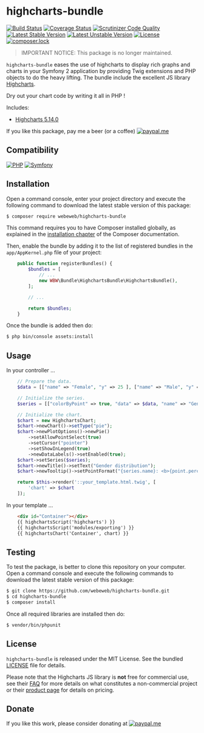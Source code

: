 highcharts-bundle
=================

[![Build Status](https://img.shields.io/github/workflow/status/webeweb/highcharts-bundle/build?style=flat-square)](https://github.com/webeweb/highcharts-bundle/actions)
[![Coverage Status](https://img.shields.io/coveralls/github/webeweb/highcharts-bundle/master.svg?style=flat-square)](https://coveralls.io/github/webeweb/highcharts-bundle?branch=master)
[![Scrutinizer Code Quality](https://img.shields.io/scrutinizer/quality/g/webeweb/highcharts-bundle/master.svg?style=flat-square)](https://scrutinizer-ci.com/g/webeweb/highcharts-bundle/?branch=master)
[![Latest Stable Version](https://img.shields.io/packagist/v/webeweb/highcharts-bundle.svg?style=flat-square)](https://packagist.org/packages/webeweb/highcharts-bundle)
[![Latest Unstable Version](https://img.shields.io/packagist/vpre/webeweb/highcharts-bundle.svg?style=flat-square)](https://packagist.org/packages/webeweb/highcharts-bundle)
[![License](https://img.shields.io/packagist/l/webeweb/highcharts-bundle.svg?style=flat-square)](https://packagist.org/packages/webeweb/highcharts-bundle)
[![composer.lock](https://img.shields.io/badge/.lock-uncommited-important.svg?style=flat-square)](https://packagist.org/packages/webeweb/highcharts-bundle)

> IMPORTANT NOTICE: This package is no longer maintained.

`highcharts-bundle` eases the use of highcharts to display rich graphs and
charts in your Symfony 2 application by providing Twig extensions and PHP
objects to do the heavy lifting. The bundle include the excellent JS library
[Highcharts](https://www.highcharts.com).

Dry out your chart code by writing it all in PHP !

Includes:

- [Highcharts 5.14.0](https://www.highcharts.com/)

If you like this package, pay me a beer (or a coffee)
[![paypal.me](https://img.shields.io/badge/paypal.me-webeweb-0070ba.svg?style=flat-square&logo=paypal)](https://www.paypal.me/webeweb)

## Compatibility

[![PHP](https://img.shields.io/packagist/php-v/webeweb/highcharts-bundle.svg?style=flat-square)](http://php.net)
[![Symfony](https://img.shields.io/badge/symfony-%5E2.6%7C%5E3.0%7C%5E4.0-brightness.svg?style=flat-square)](https://symfony.com)

## Installation

Open a command console, enter your project directory and execute the following
command to download the latest stable version of this package:

```bash
$ composer require webeweb/highcharts-bundle
```

This command requires you to have Composer installed globally, as explained in
the [installation chapter](https://getcomposer.org/doc/00-intro.md) of the
Composer documentation.

Then, enable the bundle by adding it to the list of registered bundles
in the `app/AppKernel.php` file of your project:

```php
    public function registerBundles() {
        $bundles = [
            // ...
            new WBW\Bundle\HighchartsBundle\HighchartsBundle(),
        ];

        // ...

        return $bundles;
    }
```

Once the bundle is added then do:

```bash
$ php bin/console assets:install
```

## Usage

In your controller ...

```php
    // Prepare the data.
    $data = [["name" => "Female", "y" => 25 ], ["name" => "Male", "y" => 25], ["name" => "Unknown", "y" => 50]];

    // Initialize the series.
    $series = [["colorByPoint" => true, "data" => $data, "name" => "Gender distribution"]];

    // Initialize the chart.
    $chart = new HighchartsChart;
    $chart->newChart()->setType("pie");
    $chart->newPlotOptions()->newPie()
        ->setAllowPointSelect(true)
        ->setCursor("pointer")
        ->setShowInLegend(true)
        ->newDataLabels()->setEnabled(true);
    $chart->setSeries($series);
    $chart->newTitle()->setText("Gender distribution");
    $chart->newTooltip()->setPointFormat("{series.name}: <b>{point.percentage:.1f}%</b>");

    return $this->render('::your_template.html.twig', [
        'chart' => $chart
    ]);
```

In your template ...

```html
    <div id="Container"></div>
    {{ highchartsScript('highcharts') }}
    {{ highchartsScript('modules/exporting') }}
    {{ highchartsChart('Container', chart) }}
```

## Testing

To test the package, is better to clone this repository on your computer.
Open a command console and execute the following commands to download the latest
stable version of this package:

```bash
$ git clone https://github.com/webeweb/highcharts-bundle.git
$ cd highcharts-bundle
$ composer install
```

Once all required libraries are installed then do:

```bash
$ vendor/bin/phpunit
```

## License

`highcharts-bundle` is released under the MIT License. See the bundled [LICENSE](LICENSE)
file for details.

Please note that the Highcharts JS library is **not** free for commercial use,
see their [FAQ](http://shop.highsoft.com/faq) for more details on what constitutes
a non-commercial project or their [product page](http://shop.highsoft.com/highcharts.html)
for details on pricing.

## Donate

If you like this work, please consider donating at
[![paypal.me](https://img.shields.io/badge/paypal.me-webeweb-0070ba.svg?style=flat-square&logo=paypal)](https://www.paypal.me/webeweb)

